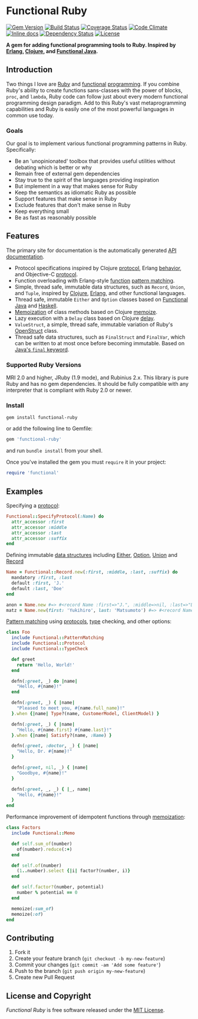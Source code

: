 # Functional Ruby
[![Gem Version](https://badge.fury.io/rb/functional-ruby.svg)](http://badge.fury.io/rb/functional-ruby) [![Build Status](https://secure.travis-ci.org/jdantonio/functional-ruby.png)](https://travis-ci.org/jdantonio/functional-ruby?branch=master) [![Coverage Status](https://coveralls.io/repos/jdantonio/functional-ruby/badge.png)](https://coveralls.io/r/jdantonio/functional-ruby) [![Code Climate](https://codeclimate.com/github/jdantonio/functional-ruby.png)](https://codeclimate.com/github/jdantonio/functional-ruby) [![Inline docs](http://inch-ci.org/github/jdantonio/functional-ruby.png)](http://inch-ci.org/github/jdantonio/functional-ruby) [![Dependency Status](https://gemnasium.com/jdantonio/functional-ruby.png)](https://gemnasium.com/jdantonio/functional-ruby) [![License](http://img.shields.io/license/MIT.png?color=green)](http://opensource.org/licenses/MIT)

**A gem for adding functional programming tools to Ruby. Inspired by [Erlang](http://www.erlang.org/),
[Clojure](http://clojure.org/), and [Functional Java](http://functionaljava.org/).**

## Introduction

Two things I love are [Ruby](http://www.ruby-lang.org/en/) and
[functional](https://en.wikipedia.org/wiki/Functional_programming)
[programming](http://c2.com/cgi/wiki?FunctionalProgramming).
If you combine Ruby's ability to create functions sans-classes with the power
of blocks, `proc`, and `lambda`, Ruby code can follow just about every modern functional
programming design paradigm. Add to this Ruby's vast metaprogramming capabilities
and Ruby is easily one of the most powerful languages in common use today.

### Goals

Our goal is to implement various functional programming patterns in Ruby. Specifically:

* Be an 'unopinionated' toolbox that provides useful utilities without debating which is better or why
* Remain free of external gem dependencies
* Stay true to the spirit of the languages providing inspiration
* But implement in a way that makes sense for Ruby
* Keep the semantics as idiomatic Ruby as possible
* Support features that make sense in Ruby
* Exclude features that don't make sense in Ruby
* Keep everything small
* Be as fast as reasonably possible

## Features

The primary site for documentation is the automatically generated [API documentation](http://jdantonio.github.io/functional-ruby/).

* Protocol specifications inspired by Clojure [protocol](http://clojure.org/protocols),
  Erlang [behavior](http://www.erlang.org/doc/design_principles/des_princ.html#id60128),
  and Objective-C [protocol](https://developer.apple.com/library/ios/documentation/Cocoa/Conceptual/ProgrammingWithObjectiveC/WorkingwithProtocols/WorkingwithProtocols.html).
* Function overloading with Erlang-style [function](http://erlang.org/doc/reference_manual/functions.html)
  [pattern matching](http://erlang.org/doc/reference_manual/patterns.html).
* Simple, thread safe, immutable data structures, such as `Record`, `Union`, and `Tuple`, inspired by
  [Clojure](http://clojure.org/datatypes), [Erlang](http://www.erlang.org/doc/reference_manual/records.html),
  and other functional languages.
* Thread safe, immutable `Either` and `Option` classes based on [Functional Java](http://functionaljava.org/) and [Haskell](https://hackage.haskell.org/package/base-4.2.0.1/docs/Data-Either.html).
* [Memoization](http://en.wikipedia.org/wiki/Memoization) of class methods based on Clojure [memoize](http://clojuredocs.org/clojure_core/clojure.core/memoize).
* Lazy execution with a `Delay` class based on Clojure [delay](http://clojuredocs.org/clojure_core/clojure.core/delay).
* `ValueStruct`, a simple, thread safe, immutable variation of Ruby's [OpenStruct](http://ruby-doc.org/stdlib-2.0/libdoc/ostruct/rdoc/OpenStruct.html) class.
* Thread safe data structures, such as `FinalStruct` and `FinalVar`, which can be written to at most once
  before becoming immutable. Based on [Java's `final` keyword](http://en.wikipedia.org/wiki/Final_(Java)).

### Supported Ruby Versions

MRI 2.0 and higher, JRuby (1.9 mode), and Rubinius 2.x. This library is pure Ruby and has no gem dependencies.
It should be fully compatible with any interpreter that is compliant with Ruby 2.0 or newer.

### Install

```shell
gem install functional-ruby
```

or add the following line to Gemfile:

```ruby
gem 'functional-ruby'
```

and run `bundle install` from your shell.

Once you've installed the gem you must `require` it in your project:

```ruby
require 'functional'
```

## Examples

Specifying a [protocol](http://rubydoc.info/github/jdantonio/functional-ruby/master/Functional/Protocol):

```ruby
Functional::SpecifyProtocol(:Name) do
  attr_accessor :first
  attr_accessor :middle
  attr_accessor :last
  attr_accessor :suffix
end
```

Defining immutable [data structures](http://rubydoc.info/github/jdantonio/functional-ruby/master/Functional/AbstractStruct) including
[Either](http://rubydoc.info/github/jdantonio/functional-ruby/master/Functional/Either),
[Option](http://rubydoc.info/github/jdantonio/functional-ruby/master/Functional/Option),
[Union](http://rubydoc.info/github/jdantonio/functional-ruby/master/Functional/Union) and
[Record](http://rubydoc.info/github/jdantonio/functional-ruby/master/Functional/Record)

```ruby
Name = Functional::Record.new(:first, :middle, :last, :suffix) do
  mandatory :first, :last
  default :first, 'J.'
  default :last, 'Doe'
end

anon = Name.new #=> #<record Name :first=>"J.", :middle=>nil, :last=>"Doe", :suffix=>nil>
matz = Name.new(first: 'Yukihiro', last: 'Matsumoto') #=> #<record Name :first=>"Yukihiro", :middle=>nil, :last=>"Matsumoto", :suffix=>nil>
```

[Pattern matching](http://rubydoc.info/github/jdantonio/functional-ruby/master/Functional/PatternMatching)
using [protocols](http://rubydoc.info/github/jdantonio/functional-ruby/master/Functional/Protocol),
[type](http://rubydoc.info/github/jdantonio/functional-ruby/master/Functional/TypeCheck) checking,
and other options:

```ruby
class Foo
  include Functional::PatternMatching
  include Functional::Protocol
  include Functional::TypeCheck

  def greet
    return 'Hello, World!'
  end

  defn(:greet, _) do |name|
    "Hello, #{name}!"
  end

  defn(:greet, _) { |name|
    "Pleased to meet you, #{name.full_name}!"
  }.when {|name| Type?(name, CustomerModel, ClientModel) }

  defn(:greet, _) { |name|
    "Hello, #{name.first} #{name.last}!"
  }.when {|name| Satisfy?(name, :Name) }

  defn(:greet, :doctor, _) { |name|
    "Hello, Dr. #{name}!"
  }

  defn(:greet, nil, _) { |name|
    "Goodbye, #{name}!"
  }

  defn(:greet, _, _) { |_, name|
    "Hello, #{name}!"
  }
end
```

Performance improvement of idempotent functions through [memoization](http://rubydoc.info/github/jdantonio/functional-ruby/master/Functional/Memo):

```ruby
class Factors
  include Functional::Memo

  def self.sum_of(number)
    of(number).reduce(:+)
  end

  def self.of(number)
    (1..number).select {|i| factor?(number, i)}
  end

  def self.factor?(number, potential)
    number % potential == 0
  end

  memoize(:sum_of)
  memoize(:of)
end
```

## Contributing

1. Fork it
2. Create your feature branch (`git checkout -b my-new-feature`)
3. Commit your changes (`git commit -am 'Add some feature'`)
4. Push to the branch (`git push origin my-new-feature`)
5. Create new Pull Request

## License and Copyright

*Functional Ruby* is free software released under the [MIT License](http://www.opensource.org/licenses/MIT).

